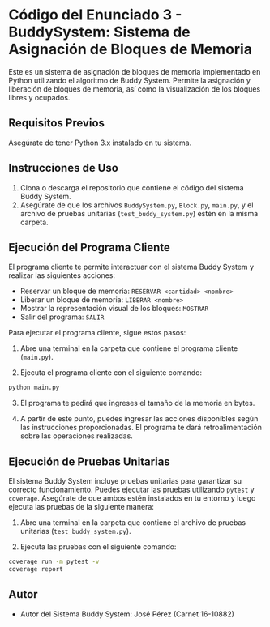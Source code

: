 # Código del Enunciado 3 - BuddySystem: Sistema de Asignación de Bloques de Memoria

Este es un sistema de asignación de bloques de memoria implementado en Python utilizando el algoritmo de Buddy System. Permite la asignación y liberación de bloques de memoria, así como la visualización de los bloques libres y ocupados.

## Requisitos Previos

Asegúrate de tener Python 3.x instalado en tu sistema.

## Instrucciones de Uso

1. Clona o descarga el repositorio que contiene el código del sistema Buddy System.
2. Asegúrate de que los archivos `BuddySystem.py`, `Block.py`, `main.py`, y el archivo de pruebas unitarias (`test_buddy_system.py`) estén en la misma carpeta.

## Ejecución del Programa Cliente

El programa cliente te permite interactuar con el sistema Buddy System y realizar las siguientes acciones:

- Reservar un bloque de memoria: `RESERVAR <cantidad> <nombre>`
- Liberar un bloque de memoria: `LIBERAR <nombre>`
- Mostrar la representación visual de los bloques: `MOSTRAR`
- Salir del programa: `SALIR`

Para ejecutar el programa cliente, sigue estos pasos:

1. Abre una terminal en la carpeta que contiene el programa cliente (`main.py`).

2. Ejecuta el programa cliente con el siguiente comando:

```bash
python main.py
```

3. El programa te pedirá que ingreses el tamaño de la memoria en bytes.

4. A partir de este punto, puedes ingresar las acciones disponibles según las instrucciones proporcionadas. El programa te dará retroalimentación sobre las operaciones realizadas.

## Ejecución de Pruebas Unitarias

El sistema Buddy System incluye pruebas unitarias para garantizar su correcto funcionamiento. Puedes ejecutar las pruebas utilizando `pytest` y `coverage`. Asegúrate de que ambos estén instalados en tu entorno y luego ejecuta las pruebas de la siguiente manera:

1. Abre una terminal en la carpeta que contiene el archivo de pruebas unitarias (`test_buddy_system.py`).

2. Ejecuta las pruebas con el siguiente comando:

```bash
coverage run -m pytest -v
coverage report
```

## Autor

- Autor del Sistema Buddy System: José Pérez (Carnet 16-10882)

